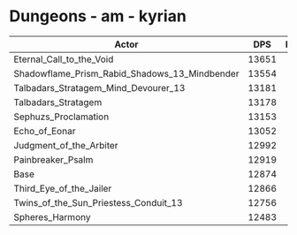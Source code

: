 # Dungeons - am - kyrian
| Actor | DPS | Increase |
|---|:---:|:---:|
|Eternal_Call_to_the_Void|13651|6.04%|
|Shadowflame_Prism_Rabid_Shadows_13_Mindbender|13554|5.28%|
|Talbadars_Stratagem_Mind_Devourer_13|13181|2.38%|
|Talbadars_Stratagem|13178|2.36%|
|Sephuzs_Proclamation|13153|2.17%|
|Echo_of_Eonar|13052|1.38%|
|Judgment_of_the_Arbiter|12992|0.92%|
|Painbreaker_Psalm|12919|0.35%|
|Base|12874|0.00%|
|Third_Eye_of_the_Jailer|12866|-0.06%|
|Twins_of_the_Sun_Priestess_Conduit_13|12756|-0.92%|
|Spheres_Harmony|12483|-3.04%|
